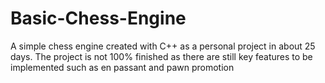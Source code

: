 # Basic-Chess-Engine
A simple chess engine created with C++ as a personal project in about 25 days. The project is not 100% finished as there are still key features to be implemented
such as en passant and pawn promotion
